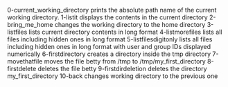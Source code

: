 0-current_working_directory prints the absolute path name of the current working directory.
1-listit displays the contents in the current directory
2-bring_me_home changes the working directory to the home directory
3-listfiles lists current directory contents in long format
4-listmorefiles lists all files including hidden ones in long format
5-listfilesdigitonly lists all files including hidden ones in long format with user and group IDs displayed numerically
6-firstdirectory creates a directory inside the tmp directory
7-movethatfile moves the file betty from /tmp to /tmp/my_first_directory
8-firstdelete deletes the file betty
9-firstdirdeletion deletes the directory my_first_directory
10-back changes working directory to the previous one

